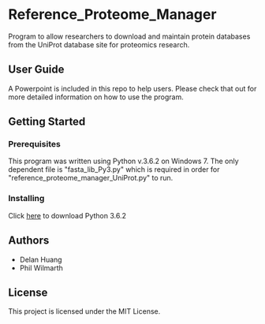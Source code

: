 # Reference_Proteome_Manager
Program to allow researchers to download and maintain protein databases from the UniProt database site for proteomics research.

## User Guide
A Powerpoint is included in this repo to help users. Please check that out for more detailed information on how to use the program.

## Getting Started
### Prerequisites
This program was written using Python v.3.6.2 on Windows 7.
The only dependent file is "fasta_lib_Py3.py" which is required in order for "reference_proteome_manager_UniProt.py" to run.
### Installing
Click [here](https://www.python.org/downloads/release/python-362/) to download Python 3.6.2

## Authors
- Delan Huang
- Phil Wilmarth

## License
This project is licensed under the MIT License.
